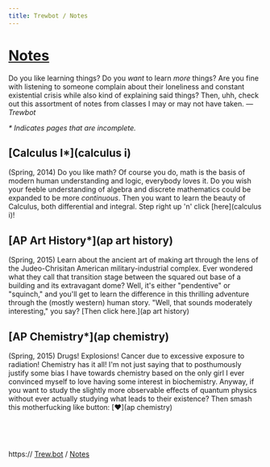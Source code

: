 ```yaml
---
title: Trewbot / Notes
---
```


# [Notes](https://trewbot.github.io/notes)
Do you like learning things?
Do you _want_ to learn _more_ things?
Are you fine with listening to someone complain about their loneliness and constant existential crisis while also kind of explaining said things?
Then, uhh, check out this assortment of notes from classes I may or may not have taken.
_&mdash; Trewbot_

_* Indicates pages that are incomplete._

## [Calculus I*](calculus i)
(Spring, 2014)
Do you like math?
Of course you do, math is the basis of modern human understanding and logic, everybody loves it.
Do you wish your feeble understanding of algebra and discrete mathematics could be expanded to be more _continuous_.
Then you want to learn the beauty of Calculus, both differential and integral.
Step right up 'n' click [here](calculus i)!


## [AP Art History*](ap art history)
(Spring, 2015)
Learn about the ancient art of making art through the lens of the Judeo-Chrisitan American military-industrial complex.
Ever wondered what they call that transition stage between the squared out base of a building and its extravagant dome?
Well, it's either "pendentive" or "squinch," and you'll get to learn the difference in this thrilling adventure through the (mostly western) human story.
"Well, that sounds moderately interesting," you say?
[Then click here.](ap art history)

## [AP Chemistry*](ap chemistry)
(Spring, 2015)
Drugs! Explosions! Cancer due to excessive exposure to radiation!
Chemistry has it all!
I'm not just saying that to posthumously justify some bias I have towards chemistry based on the only girl I ever convinced myself to love having some interest in biochemistry.
Anyway, if you want to study the slightly more observable effects of quantum physics without ever actually studying what leads to their existence?
Then smash this motherfucking like button:
[&#x2764;](ap chemistry)

&nbsp;

&nbsp;

https:// [Trew.bot](https://trewbot.github.io) / [Notes](https://trewbot.github.io/notes)
